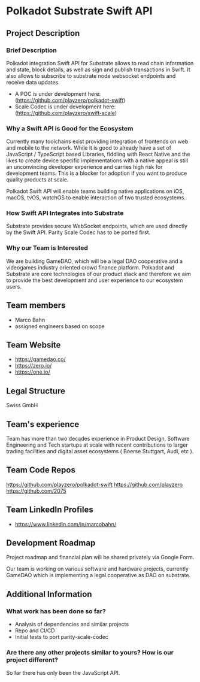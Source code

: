 # Polkadot Substrate Swift API

## Project Description

### Brief Description
Polkadot integration Swift API for Substrate allows to read chain information and state, block details, as well as sign and publish transactions in Swift. It also allows to subscribe to substrate node websocket endpoints and receive data updates.

* A POC is under development here: (https://github.com/playzero/polkadot-swift)
* Scale Codec is under development here: (https://github.com/playzero/swift-scale)

### Why a Swift API is Good for the Ecosystem

Currently many toolchains exist providing integration of frontends on web and mobile to the network. While it is good to already have a set of JavaScript / TypeScript based Libraries, fiddling with React Native and the likes to create device specific implementations with a native appeal is still an unconvincing developer experience and carries high risk for development teams. This is a blocker for adoption if you want to produce quality products at scale.

Polkadot Swift API will enable teams building native applications on iOS, macOS, tvOS, watchOS to enable interaction of two trusted ecosystems.

### How Swift API Integrates into Substrate
Substrate provides secure WebSocket endpoints, which are used directly by the Swift API.
Parity Scale Codec has to be ported first.

### Why our Team is Interested
We are building GameDAO, which will be a legal DAO cooperative and a videogames industry oriented crowd finance platform. Polkadot and Substrate are core technologies of our product stack and therefore we aim to provide the best development and user experience to our ecosystem users.

## Team members
* Marco Bahn
* assigned engineers based on scope

## Team Website
* https://gamedao.co/
* https://zero.io/
* https://one.io/

## Legal Structure
Swiss GmbH

## Team's experience
Team has more than two decades experience in Product Design, Software Engineering and Tech startups at scale with recent contributions to larger trading facilities and digital asset ecosystems ( Boerse Stuttgart, Audi, etc ). 

## Team Code Repos
https://github.com/playzero/polkadot-swift
https://github.com/playzero
https://github.com/2075

## Team LinkedIn Profiles
* https://www.linkedin.com/in/marcobahn/

## Development Roadmap
Project roadmap and financial plan will be shared privately via Google Form.

Our team is working on various software and hardware projects, currently GameDAO which is implementing a legal cooperative as DAO on substrate.

## Additional Information

### What work has been done so far?
* Analysis of dependencies and similar projects
* Repo and CI/CD
* Initial tests to port parity-scale-codec

### Are there any other projects similar to yours? How is our project different?
So far there has only been the JavaScript API.
